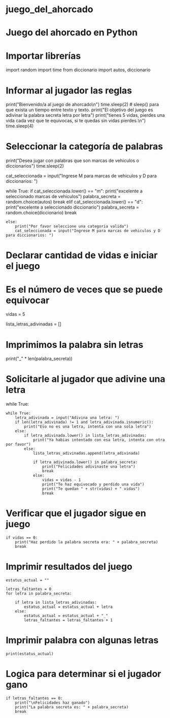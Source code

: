 # juego_del_ahorcado
# Juego del ahorcado en Python

# Importar librerías

import random
import time
from diccionario import autos, diccionario

# Informar al jugador las reglas

print("Bienvenido/a al juego de ahorcado\n")
time.sleep(2)  # sleep() para que exista un tiempo entre texto y texto.
print("El objetivo del juego es adivinar la palabra secreta letra por letra")
print("tienes 5 vidas, pierdes una vida cada vez que te equivocas, si te quedas sin vidas pierdes.\n")
time.sleep(4)

# Seleccionar la categoría de palabras

print("Desea jugar con palabras que son marcas de vehiculos o diccionarios")
time.sleep(2)

cat_seleccionada = input("Ingrese M para marcas de vehiculos y D para diccionarios: ")

while True:
    if cat_seleccionada.lower() == "m":
        print("excelente a seleccionado marcas de vehiculos")
        palabra_secreta = random.choice(autos)
        break
    elif cat_seleccionada.lower() == "d":
        print("excelente a seleccionado diccionario")
        palabra_secreta = random.choice(diccionario)
        break

    else:
        print("Por favor seleccione una categoria valida")
        cat_seleccionada = input("Ingrese M para marcas de vehiculos y D para diccionarios: ")


# Declarar cantidad de vidas e iniciar el juego

# Es el número de veces que se puede equivocar
vidas = 5

lista_letras_adivinadas = []

# Imprimimos la palabra sin letras
print("_" * len(palabra_secreta))

# Solicitarle al jugador que adivine una letra
while True:

    while True:
        letra_adivinada = input("Adivina una letra: ")
        if len(letra_adivinada) != 1 and letra_adivinada.isnumeric():
            print("Eso no es una letra, intenta con una sola letra")
        else:
            if letra_adivinada.lower() in lista_letras_adivinadas:
                print("Ya habias intentado con esa letra, intenta con otra por favor")
            else:
                lista_letras_adivinadas.append(letra_adivinada)

                if letra_adivinada.lower() in palabra_secreta:
                    print("Felicidades adivinaste una letra")
                    break
                else:
                    vidas = vidas - 1
                    print("Te haz equivocado y perdido una vida")
                    print("Te quedan " + str(vidas) + " vidas")
                    break

# Verificar que el jugador sigue en juego
    if vidas == 0:
        print("Haz perdido la palabra secreta era: " + palabra_secreta)
        break

# Imprimir resultados del juego
    estatus_actual = ""

    letras_faltantes = 0
    for letra in palabra_secreta:

        if letra in lista_letras_adivinadas:
            estatus_actual = estatus_actual + letra
        else:
            estatus_actual = estatus_actual + "_"
            letras_faltantes = letras_faltantes + 1

# Imprimir palabra con algunas letras
    print(estatus_actual)

# Logica para determinar si el jugador gano
    if letras_faltantes == 0:
        print("\nFelicidades haz ganado")
        print("La palabra secreta es: " + palabra_secreta)
        break
